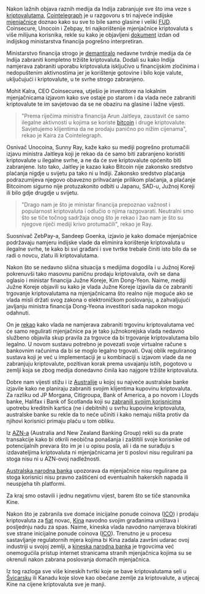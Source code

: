 Nakon lažnih objava raznih medija da Indija zabranjuje sve što ima veze s [kriptovalutama][cc], [Cointelegraph][ct] je u razgovoru s tri najveće indijske [mjenjačnice][exc] doznao kako su sve to bile samo glasine i veliki [FUD][fud]. Coinsecure, Unocoin i Zebpay, tri najkorištenije mjenjačnice kriptovaluta s više milijuna korisnika, rekle su kako je objavljeni [dokument][doc] izdan od indijskog ministarstva financija pogrešno interpretiran.

Ministarstvo financija strogo je [demantiralo][demant] nedavne tvrdnje medija da će Indija zabraniti kompletno tržište kriptovaluta. Dodali su kako Indija namjerava zabraniti uporabu kriptovaluta isključivo u financijskim zločinima i nedopuštenim aktivnostima jer je korištenje gotovine i bilo koje valute, uključujući i kriptovalute, u te svrhe strogo zabranjeno.

Mohit Kalra, CEO Coinsecurea, utješio je investitore na lokalnim mjenjačnicama izjavom kako sve ostaje po starom i da vlada neće zabraniti kriptovalute te im savjetovao da se ne obaziru na glasine i lažne vijesti.

> "Prema riječima ministra financija Arun Jaitleya, zaustavit će samo ilegalne aktivnosti u kojima se koriste [bitcoin][btc] i druge kriptovalute. Savjetujemo klijentima da ne prodaju panično po nižim cijenama", rekao je Kaira za Cointelegraph.

Osnivač Unocoina, Sunny Ray,  kaže kako su mediji pogrešno protumačili izjavu ministra Jaitleya koji je rekao da će samo biti zabranjeno koristiti kriptovalute u ilegalne svrhe, a ne da će sve kriptovalute općenito biti zabranjene. Isto tako, Jaitley je kazao kako Bitcoin nije zakonsko sredstvo plaćanja nigdje u svijetu pa tako ni u Indiji. Zakonsko sredstvo plaćanja podrazumijeva njegovo obavezno prihvaćanje prilikom plaćanja, a plaćanje Bitcoinom sigurno nije protuzakonito odbiti u Japanu, SAD-u, Južnoj Koreji ili bilo gdje drugdje u svijetu.

> "Drago nam je što je ministar financija prepoznao važnost i popularnost kriptovaluta i odlučio o njima razgovarati. Neutralni smo što se tiče točnog sadržaja onog što je rekao i žao nam je što su njegove riječi mediji krivo protumačili", rekao je Ray.

Suosnivač ZebPay-a, Sandeep Goenka, izjavio je kako domaće mjenjačnice podržavaju namjeru indijske vlade da eliminira korištenje kriptovaluta u ilegalne svrhe, te kako bi svi građani i sve tvrtke trebale činiti isto bilo da se radi o novcu, zlatu ili kriptovalutama.

Nakon što se nedavno slična situacija s medijima dogodila i u Južnoj Koreji pokrenuvši tako masovnu paničnu prodaju kriptovaluta, ovih se dana oglasio i ministar financija Južne Koreje, Kim Dong-Yeon. Naime, mediji Južne Koreje objavili su kako je vlada Južne Koreje izjavila da će zabraniti trgovanje kriptovalutama na mjenjačnicama što realno nije moguće ako se vlada misli držati svog zakona o elektroničkom poslovanju, a zahvaljujući javljanju ministra financija Dong-Yeona investitori sada napokon mogu odahnuti. 

On je [rekao][rekao] kako vlada ne namjerava zabraniti trgovinu kriptovalutama već će samo regulirati mjenjačnice pa je tako južnokorejska vlada nedavno službeno objavila skup pravila za trgovce da bi trgovanje kriptovalutama bilo legalno. U novom sustavu potrebno je povezati svoje virtualne račune s bankovnim računima da bi se moglo legalno trgovati. Ovaj oblik reguliranog sustava koji je već u implementaciji je u kombinaciji s izjavom vlade da ne zabranjuju kriptovalute, pozitivan korak prema usvajanju istih, pogotovo u zemlji koja se zbog medija donedavno činila kao najgore tržište kriptovaluta.

Dobre nam vijesti stižu i iz [Australije][aus] u kojoj su najveće australske banke izjavile kako ne planiraju zabraniti svojim klijentima kupovinu kriptovaluta. Za razliku od JP Morgana, Citigroupa, Bank of America, a po novom i Lloyds banke, Halifax i Bank of Scotlanda koji su [zabranili svojim korisnicima][ukbank] upotrebu kreditnih kartica (ne i debitnih) u svrhu kupovine kriptovaluta, australske banke su rekle da to neće učiniti i kako nemaju ništa protiv da njihovi korisnici primaju plaću u tom obliku. 

Iz [AZN-a][aus] (Australia and New Zealand Banking Group) rekli su da prate transakcije kako bi otkrili neobična ponašanja i zaštitili svoje korisnike od potencijalnih prevara što im je i u opisu posla, ali i da ne surađuju s izdavateljima kriptovaluta ni mjenjačnicama jer ti poslovi nisu regulirani pa stoga nisu ni u AZN-ovoj nadležnosti. 

[Australska narodna banka][aus] upozorava da mjenjačnice nisu regulirane pa stoga korisnici nisu pravno zaštićeni od eventualnih hakerskih napada ili neuspjeha tih platformi.

Za kraj smo ostavili i jednu negativnu vijest, barem što se tiče stanovnika Kine. 

Nakon što je zabranila sve domaće inicijalne ponude coinova ([ICO][ico]) i prodaju kriptovaluta za [fiat][fiat] novac, [Kina][kina] navodno svojim građanima uništava i posljednju nadu za spas. Naime, kineska vlada navodno namjerava blokirati sve strane inicijalne ponude coinova ([ICO][ico]). Trenutno je u procesu sastavljanje regulatornih mjera kojima bi Kina zadala završni udarac ovoj industriji u svojoj zemlji, a [kineska narodna banka][kina] je trgovcima već onemogućila pristup internet stranicama stranih mjenjačnica kojima su se okrenuli nakon zabrana poslovanja domaćih mjenjačnica. 

Iz tog razloga sve više kineskih tvrtki koje se bave kriptovalutama seli u [Švicarsku][svic] ili Kanadu koje slove kao obećane zemlje za kriptovalute, a utjecaj Kine na cijene kriptovaluta sve je manji.



[rekao]: https://ambcrypto.com/no-plan-ban-cryptocurrency-exchanges-declares-south-koreas-finance-minister/
[ukbank]: https://www.engadget.com/2018/02/05/lloyds-bank-uk-credit-cards-ban-bitcoin/
[aus]: https://www.ccn.com/china-ban-block-cryptocurrency-trading-icos-abroad-report/
[btc]: https://bitfalls.com/hr/2017/09/01/send-receive-bitcoin/
[kina]: https://bitfalls.com/hr/2018/01/16/pboc-official-calls-wider-ban-chinese-crypto-trading-report/
[ct]: https://cointelegraph.com/news/interview-with-indias-three-largest-exchanges-cryptocurrency-ban-rumors-are-fud
[fud]: https://bitfalls.com/hr/glossary/#fud
[demant]: https://twitter.com/zebpay/status/959313027257348096
[doc]: http://www.thehindu.com/news/resources/article22619699.ece/BINARY/Jaitley%20full%20speech
[cc]: https://bitfalls.com/hr/2017/08/20/cryptocurrency/
[ico]: https://bitfalls.com/hr/glossary/#ico
[fiat]: https://bitfalls.com/hr/glossary/#fiat
[exc]: https://bitfalls.com/hr/glossary/#exchange
[svic]: https://bitfalls.com/hr/2018/02/02/sberbank-plans-launch-crypto-exchange/
